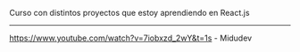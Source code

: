 Curso con distintos proyectos que estoy aprendiendo en React.js

-------------------------------

https://www.youtube.com/watch?v=7iobxzd_2wY&t=1s - Midudev

